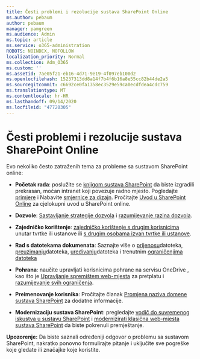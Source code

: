 ```yaml
---
title: Česti problemi i rezolucije sustava SharePoint Online
ms.author: pebaum
author: pebaum
manager: pamgreen
ms.audience: Admin
ms.topic: article
ms.service: o365-administration
ROBOTS: NOINDEX, NOFOLLOW
localization_priority: Normal
ms.collection: Adm_O365
ms.custom: ''
ms.assetid: 7ae05f21-eb16-4d71-9e19-4f097eb100d2
ms.openlocfilehash: 15237313dd8a14f7b4f6b16a8e55cc82b44de2a5
ms.sourcegitcommit: c6692ce0fa1358ec3529e59ca0ecdfdea4cdc759
ms.translationtype: MT
ms.contentlocale: hr-HR
ms.lasthandoff: 09/14/2020
ms.locfileid: "47720305"
---
```

# <a name="sharepoint-online-common-issues-and-resolutions"></a>Česti problemi i rezolucije sustava SharePoint Online

Evo nekoliko često zatraženih tema za probleme sa sustavom SharePoint online:

- **Početak rada**: poslužite se [knjigom sustava SharePoint](https://lookbook.microsoft.com/assets/SharePoint_lookbook_2019.pdf) da biste izgradili prekrasan, moćan intranet koji povezuje radno mjesto. Pogledajte [primjere](https://lookbook.microsoft.com/) i Nabavite [smjernice za dizajn](https://spdesign.azurewebsites.net/). Pročitajte [Uvod u SharePoint Online](https://docs.microsoft.com/sharepoint/introduction) za cjelokupni uvod u SharePoint online.

- **Dozvole**: [Sastavljanje strategije dozvola](https://docs.microsoft.com/sharepoint/default-sharepoint-groups) i [razumijevanje razina dozvola](https://docs.microsoft.com/sharepoint/understanding-permission-levels).

- **Zajedničko korištenje**: [zajedničko korištenje s drugim korisnicima](https://docs.microsoft.com/sharepoint/default-sharepoint-groups) unutar tvrtke ili ustanove ili [s drugim osobama izvan tvrtke ili ustanove](https://docs.microsoft.com/sharepoint/external-sharing-overview).

- **Rad s datotekama dokumenata**: Saznajte više o [prijenosu](https://support.office.com/article/Upload-a-folder-or-files-to-a-document-library-eb18fcba-c953-4d45-8d90-8da66edeacdb)datoteka, [preuzimanju](https://support.office.com/article/Download-files-and-folders-from-OneDrive-or-SharePoint-5c7397b7-19c7-4893-84fe-d02e8fa5df05)datoteka, [uređivanju](https://support.office.com/article/Edit-a-document-in-a-document-library-02d8497f-1c13-4114-949a-b8466f639b07)datoteka i trenutnim [ograničenjima datoteka](https://support.office.com/article/invalid-file-names-and-file-types-in-onedrive-onedrive-for-business-and-sharepoint-64883a5d-228e-48f5-b3d2-eb39e07630fa)

- **Pohrana**: naučite upravljati korisnicima pohrane na servisu OneDrive </a> , kao što je [Upravljanje spremištem web-mjesta](https://docs.microsoft.com/sharepoint/manage-site-collection-storage-limits) za pretplatu i [razumijevanje svih ograničenja](https://docs.microsoft.com/office365/servicedescriptions/sharepoint-online-service-description/sharepoint-online-limits).

- **Preimenovanje korisnika**: Pročitajte članak [Promjena naziva domene sustava SharePoint](https://docs.microsoft.com/sharepoint/change-your-sharepoint-domain-name) za dodatne informacije.

- **Modernizaciju sustava SharePoint**: pregledajte [vodič do suvremenog iskustva u sustavu SharePoint](https://docs.microsoft.com/sharepoint/guide-to-sharepoint-modern-experience) i [modernizirati klasična web-mjesta sustava SharePoint](https://docs.microsoft.com/sharepoint/dev/transform/modernize-classic-sites) da biste pokrenuli premještanje.

**Upozorenje:** Da biste saznali određeniji odgovor o problemu sa sustavom SharePoint, nakratko ponovno formulirajte pitanje i uključite sve pogreške koje gledate ili značajke koje koristite.